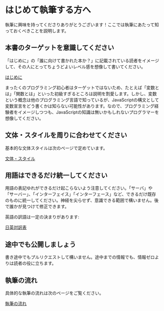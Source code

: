 # はじめて執筆する方へ

執筆に興味を持ってくださりありがとうございます！ここでは執筆にあたって知っておくべきことを説明します。

## 本書のターゲットを意識してください

「はじめに」の「誰に向けて書かれた本か？」に記載されている読者をイメージして、その人にとってちょうどよいレベル感を想像して書いてください。

[はじめに](../README.md)

まったくのプログラミング初心者はターゲットではないため、たとえば「変数とは」「関数とは」といった初級すぎるところは説明を割愛します。しかし、変数という概念は他のプログラミング言語で知っているが、JavaScriptの構文として変数宣言をどう書くかは知らない可能性があります。なので、プログラミング経験者をイメージしつつも、JavaScriptの知識は無いかもしれないプログラマーを想像してください。

## 文体・スタイルを周りに合わせてください

基本的な文体スタイルは次のページで定めています。

[文体・スタイル](styles.md)

## 用語はできるだけ統一してください

<!-- textlint-disable prh -->

用語の表記ゆれができるだけ起こらないよう注意してください。「サーバ」や「サーバー」、「インターフェイス」「インターフェース」など、できるだけ既存のものに統一してください。神経を尖らせず、意識できる範囲で構いません。後で誰かが見つけて修正できます。

<!-- textlint-enable prh -->

英語の訳語は一定の決まりがあります:

[日英対訳表](japanese-english-table.md)

## 途中でも公開しましょう

書き途中でもプルリクエストして構いません。途中までの情報でも、情報ゼロよりは読者の役に立ちます。

## 執筆の流れ

具体的な執筆の流れは次のページをご覧ください。

[執筆の流れ](how-to-change.md)

